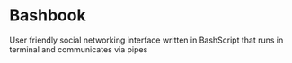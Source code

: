 # Bashbook
User friendly social networking interface written in BashScript that runs in terminal and communicates via pipes

